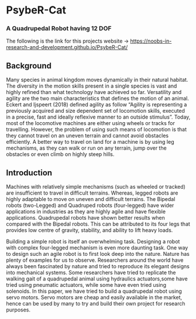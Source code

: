 # PsybeR-Cat
### A Quadrupedal Robot having 12 DOF

The following is the link for this projects website -> https://noobs-in-research-and-development.github.io/PsybeR-Cat/

## Background

Many species in animal kingdom moves dynamically in their natural habitat. The diversity in the motion skills present in a single species is vast and highly refined than what technology have achieved so far. Versatility and agility are the two main characteristics that defines the motion of an animal. Eckert and Ijspeert (2018) defined agility as follow “Agility is representing a previously acquired and size dependent set of locomotion skills, executed in a precise, fast and ideally reflexive manner to an outside stimulus”. Today, most of the locomotive machines are either using wheels or tracks for travelling. However, the problem of using such means of locomotion is that they cannot travel on an uneven terrain and cannot avoid obstacles efficiently. A better way to travel on land for a machine is by using leg mechanisms, as they can walk or run on any terrain, jump over the obstacles or even climb on highly steep hills.

## Introduction

Machines with relatively simple mechanisms (such as wheeled or tracked) are insufficient to travel in difficult terrains. Whereas, legged robots are highly adaptable to move on uneven and difficult terrains. The Bipedal robots (two-Legged) and Quadruped robots (four-legged) have wider applications in industries as they are highly agile and have flexible applications. Quadrupedal robots have shown better results when compared with the Bipedal robots. This can be attributed to its four legs that provides low centre of gravity, stability, and ability to lift heavy loads.

Building a simple robot is itself an overwhelming task. Designing a robot with complex four-legged mechanism is even more daunting task. One way to design such an agile robot is to first look deep into the nature. Nature has plenty of examples for us to observe. Researchers around the world have always been fascinated by nature and tried to reproduce its elegant designs into mechanical systems. Some researchers have tried to replicate the walking gait of a quadrupedal animal using hydraulics actuators,some have tried using pneumatic actuators, while some have even tried using solenoids. In this paper, we have tried to build a quadrupedal robot using servo motors. Servo motors are cheap and easily available in the market, hence can be used by many to try and build their own project for research purposes.
